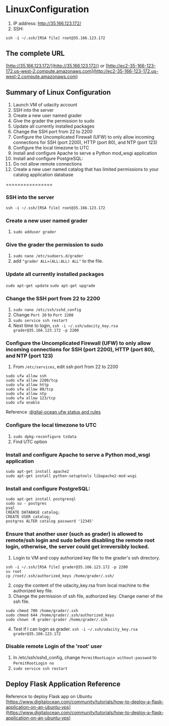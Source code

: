 # LinuxConfiguration

1. IP address: http://35.166.123.172/
2. SSH:
```
ssh -i ~/.ssh/[RSA file] root@35.166.123.172
```

## The complete URL
[http://35.166.123.172/](http://35.166.123.172/) 
or 
[http://ec2-35-166-123-172.us-west-2.compute.amazonaws.com](http://ec2-35-166-123-172.us-west-2.compute.amazonaws.com)

## Summary of Linux Configuration
1. Launch VM of udacity account
2. SSH into the server
3. Create a new user named grader
4. Give the grader the permission to sudo
5. Update all currently installed packages
6. Change the SSH port from 22 to 2200
7. Configure the Uncomplicated Firewall (UFW) to only allow incoming connections for SSH (port 2200), HTTP (port 80), and NTP (port 123)
8. Configure the local timezone to UTC
9. Install and configure Apache to serve a Python mod_wsgi application
10. Install and configure PostgreSQL:
11. Do not allow remote connections
12. Create a new user named catalog that has limited permissions to your catalog application database

================
### SSH into the server 
```
ssh -i ~/.ssh/[RSA file] root@35.166.123.172
```
### Create a new user named grader

1. ``sudo adduser grader``

### Give the grader the permission to sudo
1. ``sudo nano /etc/sudoers.d/grader``
2. add ``"grader ALL=(ALL:ALL) ALL"`` to the file. 

### Update all currently installed packages
``sudo apt-get update``
``sudo apt-get upgrade``

### Change the SSH port from 22 to 2200
1. ``sudo nano /etc/ssh/sshd_config``
2. Change ``Port 20`` to ``Port 2200``
3. ``sudo service ssh restart`` 
4. Next time to login, ``ssh -i ~/.ssh/udacity_key.rsa grader@35.166.123.172 -p 2200``

### Configure the Uncomplicated Firewall (UFW) to only allow incoming connections for SSH (port 2200), HTTP (port 80), and NTP (port 123)
1. From ``/etc/services``, edit ssh port from 22 to 2200
```
sudo ufw allow ssh
sudo ufw allow 2200/tcp
sudo ufw allow http
sudo ufw allow 80/tcp
sudo ufw allow ntp
sudo ufw allow 123/tcp
sudo ufw enable
```
Reference :[digital-ocean ufw status and rules](https://www.digitalocean.com/community/tutorials/how-to-set-up-a-firewall-with-ufw-on-ubuntu-14-04)
### Configure the local timezone to UTC
1. ``sudo dpkg-reconfigure tzdata``
2. Find UTC option
### Install and configure Apache to serve a Python mod_wsgi application
```
sudo apt-get install apache2
sudo apt-get install python-setuptools libapache2-mod-wsgi
```
### Install and configure PostgreSQL:
```
sudo apt-get install postgresql
sudo su - postgres
psql
CREATE DATABASE catalog;
CREATE USER catalog;
postgres ALTER catalog password '12345' 
```
### Ensure that another user (such as grader) is allowed to remote/ssh login and sudo before disabling the remote root login, otherwise, the server could get irreversibly locked. 
1. Login to VM and copy authorized key file to the grader's ssh directory. 

```
ssh -i ~/.ssh/[RSA file] grader@35.166.123.172 -p 2200
su root
cp /root/.ssh/authorized_keys /home/grader/.ssh/
```

2. copy the content of the udacity_key.rsa from local machine to the authorized key file. 
3. Change the permission of ssh file, authorized key. Change owner of the ssh file. 

``` 
sudo chmod 700 /home/grader/.ssh
sudo chmod 644 /home/grader/.ssh/authorized_keys
sudo chown -R grader:grader /home/grader/.ssh
```

4. Test if I can login as grader. ``ssh -i ~/.ssh/udacity_key.rsa grader@35.166.123.172``

### Disable remote Login of the 'root' user
1. In /etc/ssh/sshd_config, change ``PermitRootLogin without-passwod`` to ``PermitRootLogin no``
2. ``sudo service ssh restart`` 
## Deploy Flask Application Reference
Reference to deploy Flask app on Ubuntu 
[https://www.digitalocean.com/community/tutorials/how-to-deploy-a-flask-application-on-an-ubuntu-vps](https://www.digitalocean.com/community/tutorials/how-to-deploy-a-flask-application-on-an-ubuntu-vps)


